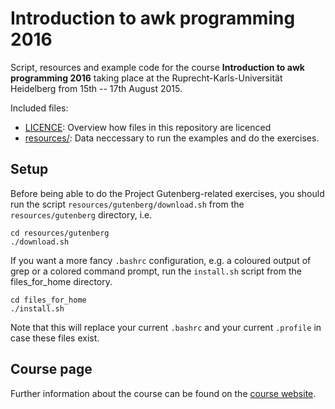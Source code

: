 # Introduction to awk programming 2016
Script, resources and example code for the course
**Introduction to awk programming 2016** taking place at the
Ruprecht-Karls-Universität Heidelberg from 15th -- 17th August 2015.

Included files:
- [LICENCE](LICENCE): Overview how files in this repository are licenced
- [resources/](resources/): Data neccessary to run the examples and do the exercises.

## Setup
Before being able to do the Project Gutenberg-related exercises, you should
run the script ``resources/gutenberg/download.sh`` from the ``resources/gutenberg`` directory, i.e.
```
cd resources/gutenberg
./download.sh
```

If you want a more fancy ``.bashrc`` configuration, e.g. a coloured
output of grep or a colored command prompt, run the ``install.sh``
script from the files_for_home directory.
```
cd files_for_home
./install.sh
```
Note that this will replace your current ``.bashrc`` and your
current ``.profile`` in case these files exist.

## Course page
Further information about the course
can be found on the [course website](http://blog.mfhs.eu/teaching/introduction-to-awk-programming-2016/).
